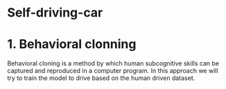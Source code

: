 # Self-driving-car

# 1. Behavioral clonning

Behavioral cloning is a method by which human subcognitive skills can be captured and reproduced in a computer program. In this approach we will try to train the model to drive based on the human driven dataset.
